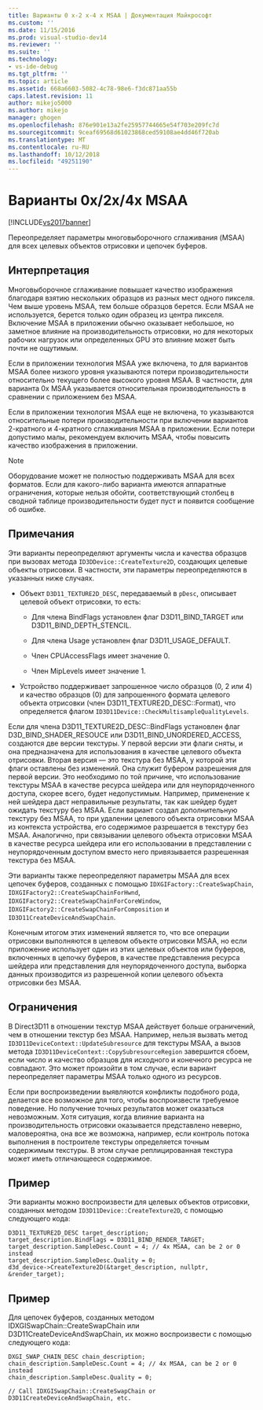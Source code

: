 ```yaml
---
title: Варианты 0 x-2 x-4 x MSAA | Документация Майкрософт
ms.custom: ''
ms.date: 11/15/2016
ms.prod: visual-studio-dev14
ms.reviewer: ''
ms.suite: ''
ms.technology:
- vs-ide-debug
ms.tgt_pltfrm: ''
ms.topic: article
ms.assetid: 668a6603-5082-4c78-98e6-f3dc871aa55b
caps.latest.revision: 11
author: mikejo5000
ms.author: mikejo
manager: ghogen
ms.openlocfilehash: 876e901e13a2fe25957744665e54f703e209fc7d
ms.sourcegitcommit: 9ceaf69568d61023868ced59108ae4dd46f720ab
ms.translationtype: MT
ms.contentlocale: ru-RU
ms.lasthandoff: 10/12/2018
ms.locfileid: "49251190"
---
```

# <a name="0x2x4x-msaa-variants"></a>Варианты 0x/2x/4x MSAA
[!INCLUDE[vs2017banner](../includes/vs2017banner.md)]

Переопределяет параметры многовыборочного сглаживания (MSAA) для всех целевых объектов отрисовки и цепочек буферов.  
  
## <a name="interpretation"></a>Интерпретация  
 Многовыборочное сглаживание повышает качество изображения благодаря взятию нескольких образцов из разных мест одного пикселя. Чем выше уровень MSAA, тем больше образцов берется. Если MSAA не используется, берется только один образец из центра пикселя. Включение MSAA в приложении обычно оказывает небольшое, но заметное влияние на производительность отрисовки, но для некоторых рабочих нагрузок или определенных GPU это влияние может быть почти не ощутимым.  
  
 Если в приложении технология MSAA уже включена, то для вариантов MSAA более низкого уровня указываются потери производительности относительно текущего более высокого уровня MSAA. В частности, для варианта 0x MSAA указывается относительная производительность в сравнении с приложением без MSAA.  
  
 Если в приложении технология MSAA еще не включена, то указываются относительные потери производительности при включении вариантов 2-кратного и 4-кратного сглаживания MSAA в приложении. Если потери допустимо малы, рекомендуем включить MSAA, чтобы повысить качество изображения в приложении.  
  
> [!NOTE]
>  Оборудование может не полностью поддерживать MSAA для всех форматов. Если для какого-либо варианта имеются аппаратные ограничения, которые нельзя обойти, соответствующий столбец в сводной таблице производительности будет пуст и появится сообщение об ошибке.  
  
## <a name="remarks"></a>Примечания  
 Эти варианты переопределяют аргументы числа и качества образцов при вызовах метода `ID3DDevice::CreateTexture2D`, создающих целевые объекты отрисовки. В частности, эти параметры переопределяются в указанных ниже случаях.  
  
-   Объект `D3D11_TEXTURE2D_DESC`, передаваемый в `pDesc`, описывает целевой объект отрисовки, то есть:  
  
    -   Для члена BindFlags установлен флаг D3D11_BIND_TARGET или D3D11_BIND_DEPTH_STENCIL.  
  
    -   Для члена Usage установлен флаг D3D11_USAGE_DEFAULT.  
  
    -   Член CPUAccessFlags имеет значение 0.  
  
    -   Член MipLevels имеет значение 1.  
  
-   Устройство поддерживает запрошенное число образцов (0, 2 или 4) и качество образцов (0) для запрошенного формата целевого объекта отрисовки (член D3D11_TEXTURE2D_DESC::Format), что определяется флагом `ID3D11Device::CheckMultisampleQualityLevels`.  
  
 Если для члена D3D11_TEXTURE2D_DESC::BindFlags установлен флаг D3D_BIND_SHADER_RESOUCE или D3D11_BIND_UNORDERED_ACCESS, создаются две версии текстуры. У первой версии эти флаги сняты, и она предназначена для использования в качестве целевого объекта отрисовки. Вторая версия — это текстура без MSAA, у которой эти флаги оставлены без изменений. Она служит буфером разрешения для первой версии. Это необходимо по той причине, что использование текстуры MSAA в качестве ресурса шейдера или для неупорядоченного доступа, скорее всего, будет недопустимым. Например, применение к ней шейдера даст неправильные результаты, так как шейдер будет ожидать текстуру без MSAA. Если вариант создал дополнительную текстуру без MSAA, то при удалении целевого объекта отрисовки MSAA из контекста устройства, его содержимое разрешается в текстуру без MSAA. Аналогично, при связывании целевого объекта отрисовки MSAA в качестве ресурса шейдера или его использовании в представлении с неупорядоченным доступом вместо него привязывается разрешенная текстура без MSAA.  
  
 Эти варианты также переопределяют параметры MSAA для всех цепочек буферов, созданных с помощью `IDXGIFactory::CreateSwapChain`, `IDXGIFactory2::CreateSwapChainForHwnd`, `IDXGIFactory2::CreateSwapChainForCoreWindow`, `IDXGIFactory2::CreateSwapChainForComposition` и `ID3D11CreateDeviceAndSwapChain`.  
  
 Конечным итогом этих изменений является то, что все операции отрисовки выполняются в целевом объекте отрисовки MSAA, но если приложение использует один из этих целевых объектов или буферов, включенных в цепочку буферов, в качестве представления ресурса шейдера или представления для неупорядоченного доступа, выборка данных производится из разрешенной копии целевого объекта отрисовки без MSAA.  
  
## <a name="restrictions-and-limitations"></a>Ограничения  
 В Direct3D11 в отношении текстур MSAA действует больше ограничений, чем в отношении текстур без MSAA. Например, нельзя вызвать метод `ID3D11DeviceContext::UpdateSubresource` для текстуры MSAA, а вызов метода `ID3D11DeviceContext::CopySubresourceRegion` завершится сбоем, если число и качество образцов для исходного и конечного ресурса не совпадают. Это может произойти в том случае, если вариант переопределяет параметры MSAA только одного из ресурсов.  
  
 Если при воспроизведении выявляются конфликты подобного рода, делается все возможное для того, чтобы воспроизвести требуемое поведение. Но получение точных результатов может оказаться невозможным. Хотя ситуация, когда влияние варианта на производительность отрисовки оказывается представлено неверно, маловероятна, она все же возможна, например, если контроль потока выполнения в построителе текстуры определяется точным содержимым текстуры. В этом случае реплицированная текстура может иметь отличающееся содержимое.  
  
## <a name="example"></a>Пример  
 Эти варианты можно воспроизвести для целевых объектов отрисовки, созданных методом `ID3D11Device::CreateTexture2D`, с помощью следующего кода:  
  
```  
D3D11_TEXTURE2D_DESC target_description;  
target_description.BindFlags = D3D11_BIND_RENDER_TARGET;  
target_description.SampleDesc.Count = 4; // 4x MSAA, can be 2 or 0 instead  
target_description.SampleDesc.Quality = 0;  
d3d_device->CreateTexture2D(&target_description, nullptr, &render_target);  
```  
  
## <a name="example"></a>Пример  
 Для цепочек буферов, созданных методом IDXGISwapChain::CreateSwapChain или D3D11CreateDeviceAndSwapChain, их можно воспроизвести с помощью следующего кода:  
  
```  
DXGI_SWAP_CHAIN_DESC chain_description;  
chain_description.SampleDesc.Count = 4; // 4x MSAA, can be 2 or 0 instead  
chain_description.SampleDesc.Quality = 0;  
  
// Call IDXGISwapChain::CreateSwapChain or D3D11CreateDeviceAndSwapChain, etc.  
```



